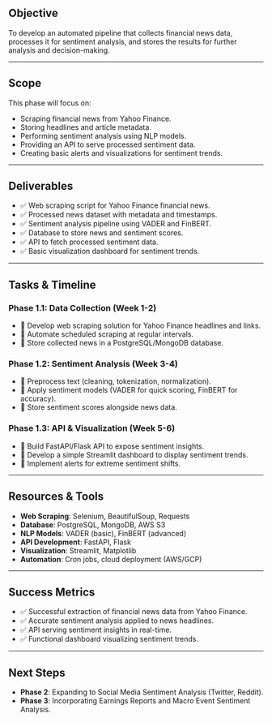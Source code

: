 ## Objective
To develop an automated pipeline that collects financial news data, processes it for sentiment analysis, and stores the results for further analysis and decision-making.

---

## Scope
This phase will focus on:
- Scraping financial news from Yahoo Finance.
- Storing headlines and article metadata.
- Performing sentiment analysis using NLP models.
- Providing an API to serve processed sentiment data.
- Creating basic alerts and visualizations for sentiment trends.

---

## Deliverables
- ✅ Web scraping script for Yahoo Finance financial news.  
- ✅ Processed news dataset with metadata and timestamps.  
- ✅ Sentiment analysis pipeline using VADER and FinBERT.  
- ✅ Database to store news and sentiment scores.  
- ✅ API to fetch processed sentiment data.  
- ✅ Basic visualization dashboard for sentiment trends.  

---

## Tasks & Timeline

### Phase 1.1: Data Collection (Week 1-2)
- 📌 Develop web scraping solution for Yahoo Finance headlines and links.  
- 📌 Automate scheduled scraping at regular intervals.  
- 📌 Store collected news in a PostgreSQL/MongoDB database.  

### Phase 1.2: Sentiment Analysis (Week 3-4)
- 📌 Preprocess text (cleaning, tokenization, normalization).  
- 📌 Apply sentiment models (VADER for quick scoring, FinBERT for accuracy).  
- 📌 Store sentiment scores alongside news data.  

### Phase 1.3: API & Visualization (Week 5-6)
- 📌 Build FastAPI/Flask API to expose sentiment insights.  
- 📌 Develop a simple Streamlit dashboard to display sentiment trends.  
- 📌 Implement alerts for extreme sentiment shifts.  

---

## Resources & Tools
- **Web Scraping**: Selenium, BeautifulSoup, Requests
- **Database**: PostgreSQL, MongoDB, AWS S3
- **NLP Models**: VADER (basic), FinBERT (advanced)
- **API Development**: FastAPI, Flask
- **Visualization**: Streamlit, Matplotlib
- **Automation**: Cron jobs, cloud deployment (AWS/GCP)

---

## Success Metrics
- ✅ Successful extraction of financial news data from Yahoo Finance.
- ✅ Accurate sentiment analysis applied to news headlines.
- ✅ API serving sentiment insights in real-time.
- ✅ Functional dashboard visualizing sentiment trends.

---

## Next Steps
- **Phase 2**: Expanding to Social Media Sentiment Analysis (Twitter, Reddit).  
- **Phase 3**: Incorporating Earnings Reports and Macro Event Sentiment Analysis.  

